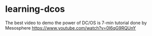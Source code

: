 # learning-dcos

The best video to demo the power of DC/OS is 7-min tutorial done by Mesosphere
https://www.youtube.com/watch?v=0I6qG9RQUnY
